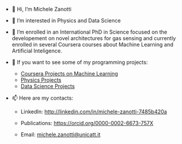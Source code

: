 - 👋 Hi, I’m Michele Zanotti 
- 👀 I’m interested in Physics and Data Science
- 🌱 I’m enrolled in an International PhD in Science focused on the developement on novel architectures for gas sensing and currently enrolled in several Coursera courses about Machine Learning and Artificial Inteligence.
- 💼 If you want to see some of my programming projects:

    - [Coursera Projects on Machine Learning](https://github.com/zano97/Michele-Zanotti/tree/main/Coursera)
    - [Physics Projects](https://github.com/zano97/Michele-Zanotti/tree/main/Physics%20Projects)
    - [Data Science Projects](https://github.com/zano97/Projects/tree/main/Data%20Science)
- 📫 Here are my contacts:

    - LinkedIn: http://linkedin.com/in/michele-zanotti-7485b420a
    
    - Publications: https://orcid.org/0000-0002-6673-757X

    - Email: michele.zanotti@unicatt.it
